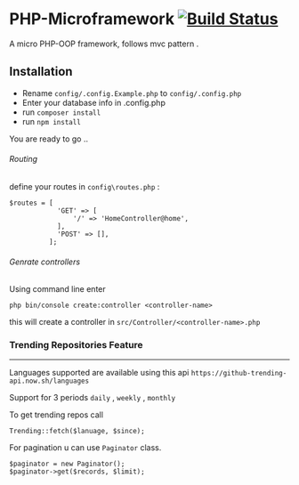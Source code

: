 # PHP-Microframework [![Build Status](https://travis-ci.org/MagedAhmad/PHP-microframework.svg?branch=master)](https://travis-ci.org/MagedAhmad/PHP-microframework)
A micro PHP-OOP framework, follows mvc pattern . 

## Installation

* Rename `config/.config.Example.php` to `config/.config.php`
* Enter your database info in .config.php
* run `composer install`
* run `npm install`

You are ready to go ..

###### Routing 
define your routes in ``config\routes.php`` :
``````
$routes = [
            'GET' => [
                '/' => 'HomeController@home',
            ],
            'POST' => [],
          ];
``````
 
###### Genrate controllers 

Using command line enter 
````
php bin/console create:controller <controller-name>
````

this will create a controller in ``src/Controller/<controller-name>.php``

### Trending Repositories Feature

---

Languages supported are available using this api 
`https://github-trending-api.now.sh/languages`

Support for 3 periods  `daily` , `weekly` , `monthly`

To get trending repos call
````
Trending::fetch($lanuage, $since);
````
For pagination u can use `Paginator` class.
``` 
$paginator = new Paginator();
$paginator->get($records, $limit);
```
